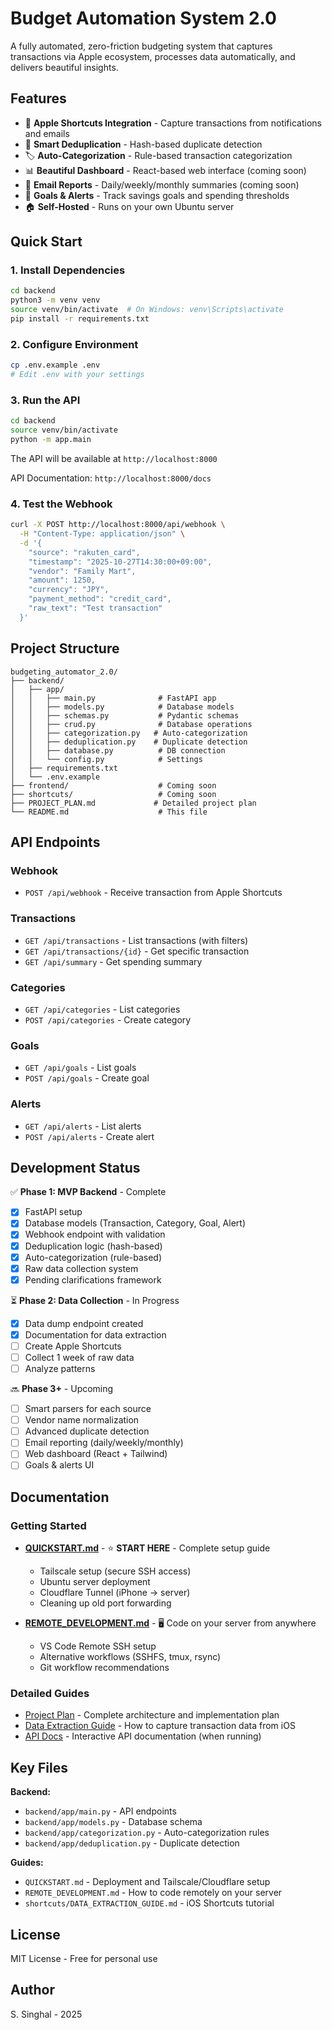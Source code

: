 # Budget Automation System 2.0

A fully automated, zero-friction budgeting system that captures transactions via Apple ecosystem, processes data automatically, and delivers beautiful insights.

## Features

- 📱 **Apple Shortcuts Integration** - Capture transactions from notifications and emails
- 🔄 **Smart Deduplication** - Hash-based duplicate detection
- 🏷️ **Auto-Categorization** - Rule-based transaction categorization
- 📊 **Beautiful Dashboard** - React-based web interface (coming soon)
- 📧 **Email Reports** - Daily/weekly/monthly summaries (coming soon)
- 🎯 **Goals & Alerts** - Track savings goals and spending thresholds
- 🏠 **Self-Hosted** - Runs on your own Ubuntu server

## Quick Start

### 1. Install Dependencies

```bash
cd backend
python3 -m venv venv
source venv/bin/activate  # On Windows: venv\Scripts\activate
pip install -r requirements.txt
```

### 2. Configure Environment

```bash
cp .env.example .env
# Edit .env with your settings
```

### 3. Run the API

```bash
cd backend
source venv/bin/activate
python -m app.main
```

The API will be available at `http://localhost:8000`

API Documentation: `http://localhost:8000/docs`

### 4. Test the Webhook

```bash
curl -X POST http://localhost:8000/api/webhook \
  -H "Content-Type: application/json" \
  -d '{
    "source": "rakuten_card",
    "timestamp": "2025-10-27T14:30:00+09:00",
    "vendor": "Family Mart",
    "amount": 1250,
    "currency": "JPY",
    "payment_method": "credit_card",
    "raw_text": "Test transaction"
  }'
```

## Project Structure

```
budgeting_automator_2.0/
├── backend/
│   ├── app/
│   │   ├── main.py              # FastAPI app
│   │   ├── models.py            # Database models
│   │   ├── schemas.py           # Pydantic schemas
│   │   ├── crud.py              # Database operations
│   │   ├── categorization.py   # Auto-categorization
│   │   ├── deduplication.py    # Duplicate detection
│   │   ├── database.py          # DB connection
│   │   └── config.py            # Settings
│   ├── requirements.txt
│   └── .env.example
├── frontend/                    # Coming soon
├── shortcuts/                   # Coming soon
├── PROJECT_PLAN.md             # Detailed project plan
└── README.md                    # This file
```

## API Endpoints

### Webhook
- `POST /api/webhook` - Receive transaction from Apple Shortcuts

### Transactions
- `GET /api/transactions` - List transactions (with filters)
- `GET /api/transactions/{id}` - Get specific transaction
- `GET /api/summary` - Get spending summary

### Categories
- `GET /api/categories` - List categories
- `POST /api/categories` - Create category

### Goals
- `GET /api/goals` - List goals
- `POST /api/goals` - Create goal

### Alerts
- `GET /api/alerts` - List alerts
- `POST /api/alerts` - Create alert

## Development Status

✅ **Phase 1: MVP Backend** - Complete
- [x] FastAPI setup
- [x] Database models (Transaction, Category, Goal, Alert)
- [x] Webhook endpoint with validation
- [x] Deduplication logic (hash-based)
- [x] Auto-categorization (rule-based)
- [x] Raw data collection system
- [x] Pending clarifications framework

⏳ **Phase 2: Data Collection** - In Progress
- [x] Data dump endpoint created
- [x] Documentation for data extraction
- [ ] Create Apple Shortcuts
- [ ] Collect 1 week of raw data
- [ ] Analyze patterns

🔜 **Phase 3+** - Upcoming
- [ ] Smart parsers for each source
- [ ] Vendor name normalization
- [ ] Advanced duplicate detection
- [ ] Email reporting (daily/weekly/monthly)
- [ ] Web dashboard (React + Tailwind)
- [ ] Goals & alerts UI

## Documentation

### Getting Started
- **[QUICKSTART.md](QUICKSTART.md)** - ⭐ **START HERE** - Complete setup guide
  - Tailscale setup (secure SSH access)
  - Ubuntu server deployment
  - Cloudflare Tunnel (iPhone → server)
  - Cleaning up old port forwarding

- **[REMOTE_DEVELOPMENT.md](REMOTE_DEVELOPMENT.md)** - 🖥️ Code on your server from anywhere
  - VS Code Remote SSH setup
  - Alternative workflows (SSHFS, tmux, rsync)
  - Git workflow recommendations

### Detailed Guides
- [Project Plan](PROJECT_PLAN.md) - Complete architecture and implementation plan
- [Data Extraction Guide](shortcuts/DATA_EXTRACTION_GUIDE.md) - How to capture transaction data from iOS
- [API Docs](http://localhost:8000/docs) - Interactive API documentation (when running)

## Key Files

**Backend:**
- `backend/app/main.py` - API endpoints
- `backend/app/models.py` - Database schema
- `backend/app/categorization.py` - Auto-categorization rules
- `backend/app/deduplication.py` - Duplicate detection

**Guides:**
- `QUICKSTART.md` - Deployment and Tailscale/Cloudflare setup
- `REMOTE_DEVELOPMENT.md` - How to code remotely on your server
- `shortcuts/DATA_EXTRACTION_GUIDE.md` - iOS Shortcuts tutorial

## License

MIT License - Free for personal use

## Author

S. Singhal - 2025
